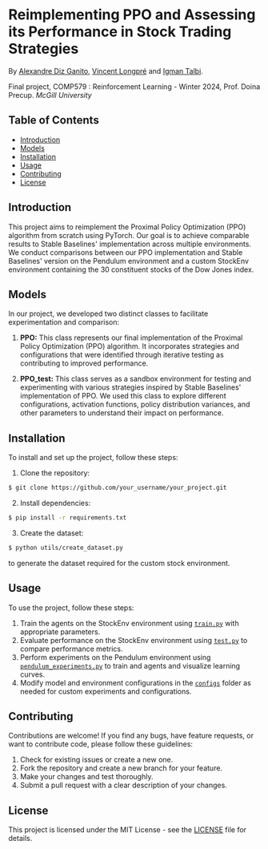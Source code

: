 # Reimplementing PPO and Assessing its Performance in Stock Trading Strategies

By [Alexandre Diz Ganito](https://github.com/Dizga), [Vincent Longpré](https://github.com/VincentLongpre) and [Igman Talbi](https://github.com/Iggy1055).

Final project, COMP579 : Reinforcement Learning - Winter 2024, Prof. Doina Precup. *McGill University*

## Table of Contents

- [Introduction](#introduction)
- [Models](#models)
- [Installation](#installation)
- [Usage](#usage)
- [Contributing](#contributing)
- [License](#license)

## Introduction

This project aims to reimplement the Proximal Policy Optimization (PPO) algorithm from scratch using PyTorch. Our goal is to achieve comparable results to Stable Baselines' implementation across multiple environments. We conduct comparisons between our PPO implementation and Stable Baselines' version on the Pendulum environment and a custom StockEnv environment containing the 30 constituent stocks of the Dow Jones index.

## Models

In our project, we developed two distinct classes to facilitate experimentation and comparison:

1. **PPO:** This class represents our final implementation of the Proximal Policy Optimization (PPO) algorithm. It incorporates strategies and configurations that were identified through iterative testing as contributing to improved performance.

2. **PPO_test:** This class serves as a sandbox environment for testing and experimenting with various strategies inspired by Stable Baselines' implementation of PPO. We used this class to explore different configurations, activation functions, policy distribution variances, and other parameters to understand their impact on performance.


## Installation

To install and set up the project, follow these steps:

1. Clone the repository:
```sh
$ git clone https://github.com/your_username/your_project.git
```
2. Install dependencies: 
```sh
$ pip install -r requirements.txt
```
3. Create the dataset:
```sh
$ python utils/create_dataset.py
```
to generate the dataset required for the custom stock environment.

## Usage

To use the project, follow these steps:

1. Train the agents on the StockEnv environment using [`train.py`](train.py) with appropriate parameters.
2. Evaluate performance on the StockEnv environment using [`test.py`](evaluate.py) to compare performance metrics.
3. Perform experiments on the Pendulum environment using [`pendulum_experiments.py`](pendulum_experiments.py) to train and agents and visualize learning curves.
4. Modify model and environment configurations in the [`configs`](configs) folder as needed for custom experiments and configurations.

## Contributing

Contributions are welcome! If you find any bugs, have feature requests, or want to contribute code, please follow these guidelines:

1. Check for existing issues or create a new one.
2. Fork the repository and create a new branch for your feature.
3. Make your changes and test thoroughly.
4. Submit a pull request with a clear description of your changes.

## License

This project is licensed under the MIT License - see the [LICENSE](LICENSE) file for details.
